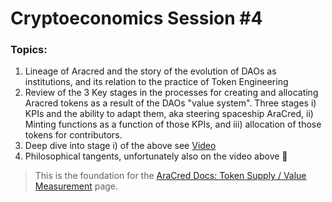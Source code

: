 # Cryptoeconomics Session #4

### Topics:

1. Lineage of Aracred and the story of the evolution of DAOs as institutions, and its relation to the practice of Token Engineering
2. Review of the 3 Key stages in the processes for creating and allocating Aracred tokens as a result of the DAOs "value system".  Three stages i) KPIs and the ability to adapt them, aka steering spaceship AraCred, ii) Minting functions as a function of those KPIs, and iii) allocation of those tokens for contributors.
3. Deep dive into stage i) of the above see  [Video](https://www.dropbox.com/s/q0i3kn5hx2zzopq/cryptoecon-aracred-session-4.mp4?dl=0)
4. Philosophical tangents, unfortunately also on the video above :facepalm:

> This is the foundation for the [AraCred Docs: Token Supply / Value Measurement](https://aracred.github.io/website/docs/valueMeasurement) page.
